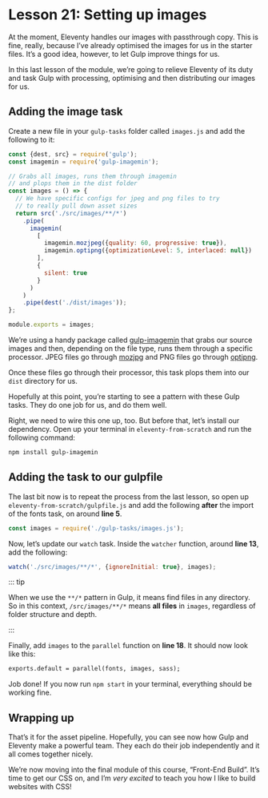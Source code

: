 # Lesson 21: Setting up images

<ContentWarning />
 
At the moment, Eleventy handles our images with passthrough copy. This is fine, really, because I’ve already optimised the images for us in the starter files. It’s a good idea, however, to let Gulp improve things for us.

In this last lesson of the module, we’re going to relieve Eleventy of its duty and task Gulp with processing, optimising and then distributing our images for us.

## Adding the image task

Create a new file in your `gulp-tasks` folder called `images.js` and add the following to it:

```javascript
const {dest, src} = require('gulp');
const imagemin = require('gulp-imagemin');

// Grabs all images, runs them through imagemin
// and plops them in the dist folder
const images = () => {
  // We have specific configs for jpeg and png files to try
  // to really pull down asset sizes
  return src('./src/images/**/*')
    .pipe(
      imagemin(
        [
          imagemin.mozjpeg({quality: 60, progressive: true}),
          imagemin.optipng({optimizationLevel: 5, interlaced: null})
        ],
        {
          silent: true
        }
      )
    )
    .pipe(dest('./dist/images'));
};

module.exports = images;
```

We’re using a handy package called [gulp-imagemin](https://www.npmjs.com/package/gulp-imagemin) that grabs our source images and then, depending on the file type, runs them through a specific processor. JPEG files go through [mozjpg](https://github.com/mozilla/mozjpeg) and PNG files go through [optipng](https://www.npmjs.com/package/optipng).

Once these files go through their processor, this task plops them into our `dist` directory for us.

Hopefully at this point, you’re starting to see a pattern with these Gulp tasks. They do one job for us, and do them well.

Right, we need to wire this one up, too. But before that, let’s install our dependency. Open up your terminal in `eleventy-from-scratch` and run the following command:

```bash
npm install gulp-imagemin
```

## Adding the task to our gulpfile

The last bit now is to repeat the process from the last lesson, so open up `eleventy-from-scratch/gulpfile.js` and add the following **after** the import of the fonts task, on around **line 5**.

```javascript
const images = require('./gulp-tasks/images.js');
```

Now, let’s update our `watch` task. Inside the `watcher` function, around **line 13**, add the following:

```javascript
watch('./src/images/**/*', {ignoreInitial: true}, images);
```

::: tip

When we use the `**/*` pattern in Gulp, it means find files in any directory. So in this context, `/src/images/**/*` means **all files** in `images`, regardless of folder structure and depth.

:::

Finally, add `images` to the `parallel` function on **line 18**. It should now look like this:

```diff
exports.default = parallel(fonts, images, sass);
```

Job done! If you now run `npm start` in your terminal, everything should be working fine.

## Wrapping up

That’s it for the asset pipeline. Hopefully, you can see now how Gulp and Eleventy make a powerful team. They each do their job independently and it all comes together nicely.

We’re now moving into the final module of this course, “Front-End Build”. It’s time to get our CSS on, and I’m _very excited_ to teach you how I like to build websites with CSS!
